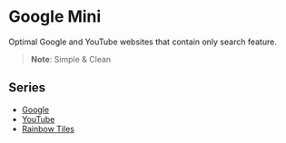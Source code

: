 # Google Mini
Optimal Google and YouTube websites that contain only search feature.
 > **Note**: Simple &amp; Clean

## Series
- [Google]()
- [YouTube]()
- [Rainbow Tiles]()

